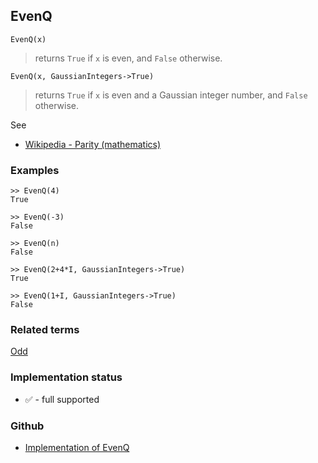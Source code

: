## EvenQ

```
EvenQ(x)
```

> returns `True` if `x` is even, and `False` otherwise.


```
EvenQ(x, GaussianIntegers->True)
```

> returns `True` if `x` is even and a Gaussian integer number, and `False` otherwise.

See
* [Wikipedia - Parity (mathematics)](https://en.wikipedia.org/wiki/Parity_(mathematics))


### Examples

```
>> EvenQ(4)
True

>> EvenQ(-3)
False

>> EvenQ(n)
False

>> EvenQ(2+4*I, GaussianIntegers->True)
True

>> EvenQ(1+I, GaussianIntegers->True)
False
```

### Related terms 
[Odd](Odd.md)






### Implementation status

* &#x2705; - full supported

### Github

* [Implementation of EvenQ](https://github.com/axkr/symja_android_library/blob/master/symja_android_library/matheclipse-core/src/main/java/org/matheclipse/core/builtin/PredicateQ.java#L469) 
